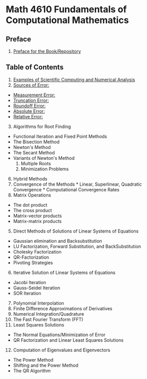 # Math 4610 Fundamentals of Computational Mathematics

## Preface

1. [Preface for the Book/Repository](https://jvkoebbe.github.io/math4610/chapter00/preface)

## Table of Contents

1. [Examples of Scientific Computing and Numerical Analysis](https://jvkoebbe.github.io/math4610/examples)
2. [Sources of Error:](https://jvkoebbe.github.io/math4610/sourcesOfError)
  * [Measurement Error:](https://jvkoebbe.github.io/math4610/measurementError)
  * [Truncation Error:](https://jvkoebbe.github.io/math4610/truncationError)
  * [Roundoff Error:](https://jvkoebbe.github.io/math4610/roundoffError)
  * [Absolute Error:](https://jvkoebbe.github.io/math4610/absoluteError)
  * [Relative Error:](https://jvkoebbe.github.io/math4610/relativeError)
3. Algorithms for Root Finding
  * Functional Iteration and Fixed Point Methods
  * The Bisection Method
  * Newton's Method
  * The Secant Method
  * Variants of Newton's Method
    1. Multiple Roots
    2. Minimization Problems
  6. Hybrid Methods
  7. Convergence of the Methods
    * Linear, Superlinear, Quadratic Convergence
    * Computational Convergence Rates
4. Matrix Operations
  * The dot product
  * The cross product
  * Matrix-vector products
  * Matrix-matrix products
5. Direct Methods of Solutions of Linear Systems of Equations
  * Gaussian elimination and Backsubstitution
  * LU Factorization, Forward Substitution, and BackSubstitution
  * Cholesky Factorization
  * QR-Factorization
  * Pivoting Strategies
6. Iterative Solution of Linear Systems of Equations
  * Jacobi Iteration
  * Gauss-Seidel Iteration
  * SOR Iteration
7. Polynomial Interpolation
8. Finite Difference Approximations of Derivatives
9. Numerical Integration/Quadrature
10. The Fast Fourier Transform (FFT)
11. Least Squares Solutions
  * The Normal Equations/Minimization of Error
  * QR Factorization and Linear Least Squares Solutions
12. Computation of Eigenvalues and Eigenvectors
  * The Power Method
  * Shifting and the Power Method
  * The QR Algorithm

